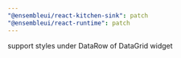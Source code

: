 ```yaml
---
"@ensembleui/react-kitchen-sink": patch
"@ensembleui/react-runtime": patch
---
```


support styles under DataRow of DataGrid widget

